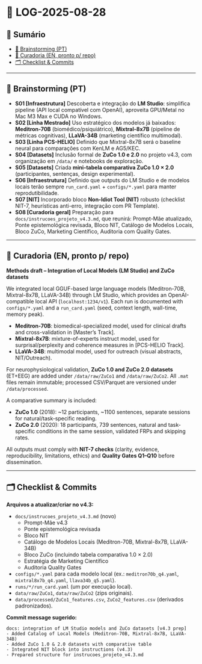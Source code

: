 # 📓 LOG-2025-08-28

## 📑 Sumário
- [🧩 Brainstorming (PT)](#-brainstorming-pt)
- [📑 Curadoria (EN, pronto p/ repo)](#-curadoria-en-pronto-p-repo)
- [🗂️ Checklist & Commits](#️-checklist--commits)

---

## 🧩 Brainstorming (PT)
- **S01 [Infraestrutura]** Descoberta e integração do **LM Studio**: simplifica pipeline (API local compatível com OpenAI), aproveita GPU/Metal no Mac M3 Max e CUDA no Windows.
- **S02 [Linha Mestrado]** Uso estratégico dos modelos já baixados: **Meditron-70B** (biomédico/psiquiátrico), **Mixtral-8x7B** (pipeline de métricas cognitivas), **LLaVA-34B** (marketing científico multimodal).
- **S03 [Linha PCS-HELIO]** Definido que Mixtral-8x7B será o baseline neural para comparações com KenLM e AG5/KEC.
- **S04 [Datasets]** Inclusão formal de **ZuCo 1.0 e 2.0** no projeto v4.3, com organização em `/data/` e notebooks de exploração.
- **S05 [Datasets]** Criada **mini-tabela comparativa ZuCo 1.0 × 2.0** (participantes, sentenças, design experimental).
- **S06 [Infraestrutura]** Definido que outputs do LM Studio e de modelos locais terão sempre `run_card.yaml` + `configs/*.yaml` para manter reprodutibilidade.
- **S07 [NIT]** Incorporado bloco **Non-Idiot Tool (NIT)** robusto (checklist NIT-7, heurísticas anti-erro, integração com PR Template).
- **S08 [Curadoria geral]** Preparação para `docs/instrucoes_projeto_v4.3.md`, que reunirá: Prompt-Mãe atualizado, Ponte epistemológica revisada, Bloco NIT, Catálogo de Modelos Locais, Bloco ZuCo, Marketing Científico, Auditoria com Quality Gates.

---

## 📑 Curadoria (EN, pronto p/ repo)

**Methods draft – Integration of Local Models (LM Studio) and ZuCo datasets**

We integrated local GGUF-based large language models (Meditron-70B, Mixtral-8x7B, LLaVA-34B) through LM Studio, which provides an OpenAI-compatible local API (`localhost:1234/v1`). Each run is documented with `configs/*.yaml` and a `run_card.yaml` (seed, context length, wall-time, memory peak).

- **Meditron-70B**: biomedical-specialized model, used for clinical drafts and cross-validation in [Master’s Track].
- **Mixtral-8x7B**: mixture-of-experts instruct model, used for surprisal/perplexity and coherence measures in [PCS-HELIO Track].
- **LLaVA-34B**: multimodal model, used for outreach (visual abstracts, NIT/Outreach).

For neurophysiological validation, **ZuCo 1.0 and ZuCo 2.0 datasets** (ET+EEG) are added under `/data/raw/ZuCo1` and `/data/raw/ZuCo2`. All `.mat` files remain immutable; processed CSV/Parquet are versioned under `/data/processed`.

A comparative summary is included:
- **ZuCo 1.0** (2018): ~12 participants, ~1100 sentences, separate sessions for natural/task-specific reading.
- **ZuCo 2.0** (2020): 18 participants, 739 sentences, natural and task-specific conditions in the same session, validated FRPs and skipping rates.

All outputs must comply with **NIT-7 checks** (clarity, evidence, reproducibility, limitations, ethics) and **Quality Gates Q1–Q10** before dissemination.

---

## 🗂️ Checklist & Commits

**Arquivos a atualizar/criar no v4.3:**
- `docs/instrucoes_projeto_v4.3.md` (novo)
  - Prompt-Mãe v4.3
  - Ponte epistemológica revisada
  - Bloco NIT
  - Catálogo de Modelos Locais (Meditron-70B, Mixtral-8x7B, LLaVA-34B)
  - Bloco ZuCo (incluindo tabela comparativa 1.0 × 2.0)
  - Estratégia de Marketing Científico
  - Auditoria Quality Gates
- `configs/*.yaml` para cada modelo local (ex.: `meditron70b_q4.yaml`, `mixtral8x7b_q4.yaml`, `llava34b_q5.yaml`).
- `runs/*/run_card.yaml` (um por execução local).
- `data/raw/ZuCo1`, `data/raw/ZuCo2` (zips originais).
- `data/processed/ZuCo1_features.csv`, `ZuCo2_features.csv` (derivados padronizados).

**Commit message sugerido:**
```
docs: integration of LM Studio models and ZuCo datasets [v4.3 prep]
- Added Catalog of Local Models (Meditron-70B, Mixtral-8x7B, LLaVA-34B)
- Added ZuCo 1.0 & 2.0 datasets with comparative table
- Integrated NIT block into instructions (v4.3)
- Prepared structure for instrucoes_projeto_v4.3.md
```

